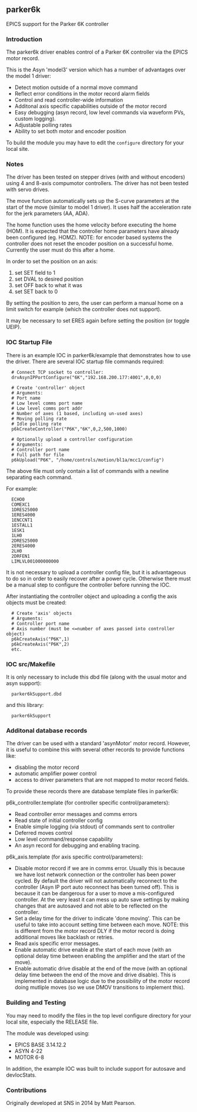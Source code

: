 ## parker6k

EPICS support for the Parker 6K controller

### Introduction

The parker6k driver enables control of a Parker 6K controller
via the EPICS motor record. 

This is the Asyn 'model3' version which
has a number of advantages over the model 1 driver:

<ul>
<li>Detect motion outside of a normal move command</li>
<li>Reflect error conditions in the motor record alarm fields</li>
<li>Control and read controller-wide information</li>
<li>Additonal axis specific capabilities outside of the motor record</li>
<li>Easy debugging (asyn record, low level commands via waveform PVs, custom logging).</li>
<li>Adjustable polling rates</li>
<li>Ability to set both motor and encoder position</li>
</ul>

To build the module you may have to edit the ```configure``` directory for your local site.

### Notes

The driver has been tested on stepper drives (with and without encoders) using 4 and 8-axis compumotor controllers. 
The driver has not been tested with servo drives.

The move function automatically sets up the S-curve parameters at
the start of the move (similar to model 1 driver).
It uses half the acceleration rate for the jerk parameters (AA, ADA).

The home function uses the home velocity before executing the home (HOM).
It is expected that the controller home parameters have already been 
configured (eg. HOMZ). NOTE: for encoder based systems the controller
does not reset the encoder position on a successful home. Currently the 
user must do this after a home.

In order to set the position on an axis:

1. set SET field to 1
2. set DVAL to desired position 
3. set OFF back to what it was
4. set SET back to 0

By setting the position to zero, the user can perform a manual home
on a limit switch for example (which the controller does not support).

It may be necessary to set ERES again before setting the position (or toggle UEIP).


### IOC Startup File

There is an example IOC in parker6k/example that
demonstrates how to use the driver. There are 
several IOC startup file commands required:

```
  # Connect TCP socket to controller:
  drvAsynIPPortConfigure("6K","192.168.200.177:4001",0,0,0)

  # Create 'controller' object
  # Arguments:
  # Port name
  # Low level comms port name
  # Low level comms port addr
  # Number of axes (1 based, including un-used axes)
  # Moving polling rate
  # Idle polling rate
  p6kCreateController("P6K","6K",0,2,500,1000)

  # Optionally upload a controller configuration
  # Arguments:
  # Controller port name
  # Full path for file
  p6kUpload("P6K", "/home/controls/motion/bl1a/mcc1/config")
```

The above file must only contain a list of commands with 
a newline separating each command. 

For example:

```
  ECHO0
  COMEXC1
  1DRES25000
  1ERES4000
  1ENCCNT1
  1ESTALL1
  1ESK1
  1LH0
  2DRES25000
  2ERES4000
  2LH0
  2DRFEN1
  LIMLVL001000000000
```

It is not necessary to upload a controller config file,
but it is advantageous to do so in order to easily recover
after a power cycle. Otherwise there must be a manual
step to configure the controller before running the IOC.


After instantiating the controller object and uploading a config 
the axis objects must be created:

```
  # Create 'axis' objects
  # Arguments:
  # Controller port name
  # Axis number (must be <=number of axes passed into controller object)
  p6kCreateAxis("P6K",1)
  p6kCreateAxis("P6K",2)
  etc.
```

### IOC src/Makefile

It is only necessary to include this dbd file (along with the usual motor and asyn support):

```
  parker6kSupport.dbd
```

and this library:

```
  parker6kSupport
```

### Additonal database records

The driver can be used with a standard 'asynMotor' motor record.
However, it is useful to combine this with several other records
to provide functions like:

* disabling the motor record
* automatic amplifier power control
* access to driver parameters that are not mapped to motor 
record fields.

To provide these records there are database template 
files in parker6k:

p6k_controller.template (for controller specific control/parameters):

* Read controller error messages and comms errors
* Read state of initial controller config
* Enable simple logging (via stdout) of commands sent to controller
* Deferred moves control
* Low level command/response capability
* An asyn record for debugging and enabling tracing.

p6k_axis.template (for axis specific control/parameters):

* Disable motor record if we are in comms error. Usually this is
because we have lost network connection or the controller has been
power cycled. By default the driver will not automatically 
reconnect to the controller (Asyn IP port auto reconnect has been
turned off). This is because it can be dangerous for a user to move 
a mis-configured controller. At the very least it can mess up auto
save settings by making changes that are autosaved and not able 
to be reflected on the controller.
* Set a delay time for the driver to indicate 'done moving'. This 
can be useful to take into account setting time between each move.
NOTE: this is different from the motor record DLY if the motor
record is doing additional moves like backlash or retries.
* Read axis specific error messages.
* Enable automatic drive enable at the start of each move (with an optional
delay time between enabling the amplifier and the start of the move).
* Enable automatic drive disable at the end of the move (with an optional
delay time between the end of the move and drive disable). This is implemented
in database logic due to the possibility of the motor record doing
mutliple moves (so we use DMOV transitions to implement this).

### Building and Testing

You may need to modify the files in the top level configure directory
for your local site, especially the RELEASE file.

The module was developed using:

* EPICS BASE 3.14.12.2
* ASYN 4-22
* MOTOR 6-8

In addition, the example IOC was built to include support
for autosave and devIocStats.

### Contributions

Originally developed at SNS in 2014 by Matt Pearson.


